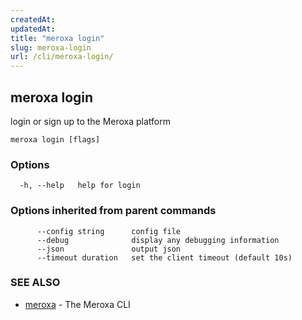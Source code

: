 ```yaml
---
createdAt: 
updatedAt: 
title: "meroxa login"
slug: meroxa-login
url: /cli/meroxa-login/
---
```

## meroxa login

login or sign up to the Meroxa platform

```
meroxa login [flags]
```

### Options

```
  -h, --help   help for login
```

### Options inherited from parent commands

```
      --config string      config file
      --debug              display any debugging information
      --json               output json
      --timeout duration   set the client timeout (default 10s)
```

### SEE ALSO

* [meroxa](/cli/meroxa/)	 - The Meroxa CLI

